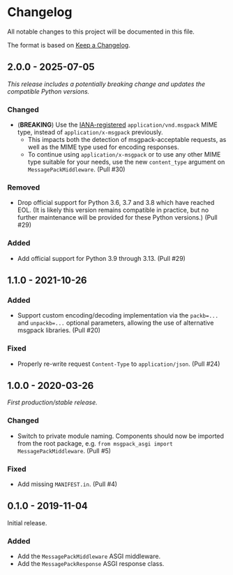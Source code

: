 # Changelog

All notable changes to this project will be documented in this file.

The format is based on [Keep a Changelog](https://keepachangelog.com/en/1.0.0/).

## 2.0.0 - 2025-07-05

_This release includes a potentially breaking change and updates the compatible Python versions._

### Changed

* (**BREAKING**) Use the [IANA-registered](https://www.iana.org/assignments/media-types/application/vnd.msgpack) `application/vnd.msgpack` MIME type, instead of `application/x-msgpack` previously.
  * This impacts both the detection of msgpack-acceptable requests, as well as the MIME type used for encoding responses.
  * To continue using `application/x-msgpack` or to use any other MIME type suitable for your needs, use the new `content_type` argument on `MessagePackMiddleware`. (Pull #30)

### Removed

* Drop official support for Python 3.6, 3.7 and 3.8 which have reached EOL. (It is likely this version remains compatible in practice, but no further maintenance will be provided for these Python versions.) (Pull #29)

### Added

* Add official support for Python 3.9 through 3.13. (Pull #29)

## 1.1.0 - 2021-10-26

### Added

- Support custom encoding/decoding implementation via the `packb=...` and `unpackb=...` optional parameters, allowing the use of alternative msgpack libraries. (Pull #20)

### Fixed

- Properly re-write request `Content-Type` to `application/json`. (Pull #24)

## 1.0.0 - 2020-03-26

_First production/stable release._

### Changed

- Switch to private module naming. Components should now be imported from the root package, e.g. `from msgpack_asgi import MessagePackMiddleware`. (Pull #5)

### Fixed

- Add missing `MANIFEST.in`. (Pull #4)

## 0.1.0 - 2019-11-04

Initial release.

### Added

- Add the `MessagePackMiddleware` ASGI middleware.
- Add the `MessagePackResponse` ASGI response class.
